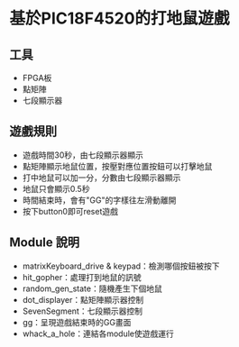 # 基於PIC18F4520的打地鼠遊戲
## 工具
- FPGA板
- 點矩陣
- 七段顯示器
## 遊戲規則
- 遊戲時間30秒，由七段顯示器顯示
- 點矩陣顯示地鼠位置，按壓對應位置按鈕可以打擊地鼠
- 打中地鼠可以加一分，分數由七段顯示器顯示
- 地鼠只會顯示0.5秒
- 時間結束時，會有"GG"的字樣往左滑動離開
- 按下button0即可reset遊戲

## Module 說明
- matrixKeyboard_drive & keypad：檢測哪個按鈕被按下
- hit_gopher：處理打到地鼠的訊號
- random_gen_state：隨機產生下個地鼠
- dot_displayer：點矩陣顯示器控制
- SevenSegment：七段顯示器控制
- gg：呈現遊戲結束時的GG畫面
- whack_a_hole：連結各module使遊戲運行
